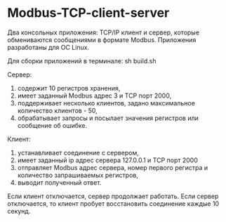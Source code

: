 # Modbus-TCP-client-server
Два консольных приложения: TCP/IP клиент и сервер, которые обмениваются сообщениями в формате Modbus. Приложения разработаны для ОС Linux.

Для сборки приложений в терминале: sh build.sh

Сервер:
1) содержит 10 регистров хранения,
2) имеет заданный Modbus адрес 3 и TCP порт 2000,
3) поддерживает несколько клиентов, задано максимальное количество клиентов - 50, 
4) обрабатывает запросы и посылает значения регистров или сообщение об ошибке.

Клиент:
1) устанавливает соединение с сервером, 
2) имеет заданный ip адрес сервера 127.0.0.1 и TCP порт 2000
3) отправляет Modbus адрес сервера, номер первого регистра и количество запрашиваемых регистров,
4) выводит полученный ответ.

Если клиент отключается, сервер продолжает работать. 
Если сервер отключается, то клиент пробует восстановить соединение каждые 10 секунд. 
